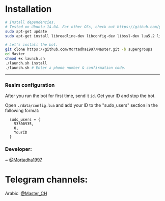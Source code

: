 
# Installation

```sh
# Install dependencies.
# Tested on Ubuntu 14.04. For other OSs, check out https://github.com/yagop/telegram-bot/wiki/Installation
sudo apt-get update
sudo apt-get install libreadline-dev libconfig-dev libssl-dev lua5.2 liblua5.2-dev lua-socket lua-sec lua-expat libevent-dev make unzip git redis-server autoconf g++ libjansson-dev libpython-dev expat libexpat1-dev

# Let's install the bot.
git clone https://github.com/Mortadha1997/Master.git -b supergroups
cd Master
chmod +x launch.sh
./launch.sh install
./launch.sh # Enter a phone number & confirmation code.
```


* * *

### Realm configuration

After you run the bot for first time, send it `id`. Get your ID and stop the bot.

Open `./data/config.lua` and add your ID to the "sudo_users" section in the following format:
```
  sudo_users = {
    53300935,
    0,
    YourID
  }
```

###  Developer:
~ [@Mortadha1997](http://telegram.me/Mortadha1997)

# Telegram channels:

Arabic: [@Master_CH](http://telegram.me/Master_CH)



